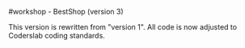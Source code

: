 #workshop - BestShop (version 3)

This version is rewritten from "version 1". All code is now adjusted to Coderslab coding standards.
